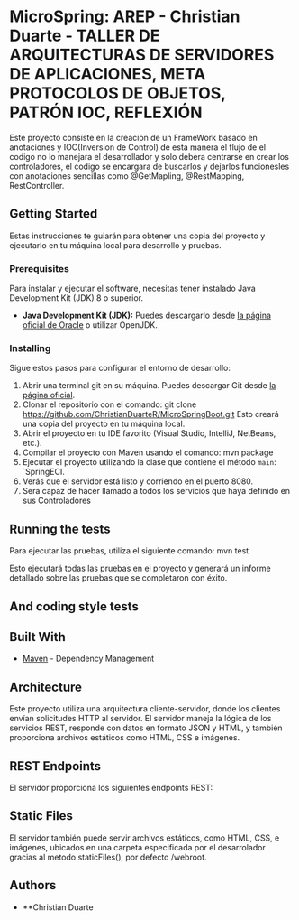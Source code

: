 # MicroSpring: AREP - Christian Duarte - TALLER DE ARQUITECTURAS DE SERVIDORES DE APLICACIONES, META PROTOCOLOS DE OBJETOS, PATRÓN IOC, REFLEXIÓN

Este proyecto consiste en la creacion de un FrameWork basado en anotaciones y IOC(Inversion de Control)
de esta manera el flujo de el codigo no lo manejara el desarrollador y solo debera centrarse en crear los
controladores, el codigo se encargara de buscarlos y dejarlos funcionesles 
con anotaciones sencillas como @GetMapling, @RestMapping, RestController. 

## Getting Started

Estas instrucciones te guiarán para obtener una copia del proyecto y ejecutarlo en tu máquina local para desarrollo y pruebas.

### Prerequisites

Para instalar y ejecutar el software, necesitas tener instalado Java Development Kit (JDK) 8 o superior.

- **Java Development Kit (JDK):** Puedes descargarlo desde [la página oficial de Oracle](https://www.oracle.com/java/technologies/javase-jdk11-downloads.html) o utilizar OpenJDK.

### Installing

Sigue estos pasos para configurar el entorno de desarrollo:
1. Abrir una terminal git en su máquina. Puedes descargar Git desde [la página oficial](https://git-scm.com).
2. Clonar el repositorio con el comando: git clone https://github.com/ChristianDuarteR/MicroSpringBoot.git Esto creará una copia del proyecto en tu máquina local.
3. Abrir el proyecto en tu IDE favorito (Visual Studio, IntelliJ, NetBeans, etc.).
4. Compilar el proyecto con Maven usando el comando: mvn package
5. Ejecutar el proyecto utilizando la clase que contiene el método `main`: `SpringECI.
6. Verás que el servidor está listo y corriendo en el puerto 8080.
7. Sera capaz de hacer llamado a todos los servicios que haya definido en sus Controladores

## Running the tests

Para ejecutar las pruebas, utiliza el siguiente comando: mvn test

Esto ejecutará todas las pruebas en el proyecto y generará un informe detallado sobre las pruebas que se completaron con éxito.

## And coding style tests


## Built With

* [Maven](https://maven.apache.org/) - Dependency Management

## Architecture

Este proyecto utiliza una arquitectura cliente-servidor, donde los clientes envían solicitudes HTTP al servidor. El servidor maneja la lógica de los servicios REST, responde con datos en formato JSON y HTML, y también proporciona archivos estáticos como HTML, CSS e imágenes.

## REST Endpoints

El servidor proporciona los siguientes endpoints REST:

## Static Files

El servidor también puede servir archivos estáticos, como HTML, CSS, e imágenes, ubicados en una carpeta especificada por el desarrolador gracias al metodo staticFiles(), por defecto /webroot.

## Authors

* **Christian Duarte


